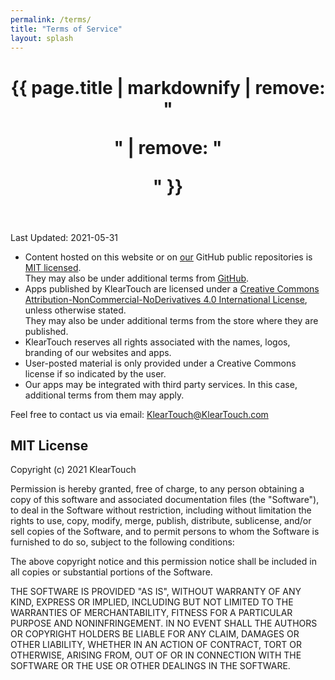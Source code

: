 ```yaml
---
permalink: /terms/
title: "Terms of Service"
layout: splash
---
```


<header>
  <h1 id="page-title" class="page__title" itemprop="headline">{{ page.title | markdownify | remove: "<p>" | remove: "</p>" }}</h1>
</header>

Last Updated: 2021-05-31

- Content hosted on this website or on [o](https://github.com/KlearTouch)[ur](https://github.com/KPixel) GitHub public repositories is [MIT licensed](#mit-license).\
They may also be under additional terms from [GitHub](https://docs.github.com/en/github/site-policy/github-terms-of-service).
- Apps published by KlearTouch are licensed under a [Creative Commons Attribution-NonCommercial-NoDerivatives 4.0 International License](https://creativecommons.org/licenses/by-nc-nd/4.0/), unless otherwise stated.\
They may also be under additional terms from the store where they are published.
- KlearTouch reserves all rights associated with the names, logos, branding of our websites and apps.
- User-posted material is only provided under a Creative Commons license if so indicated by the user.
- Our apps may be integrated with third party services. In this case, additional terms from them may apply.

Feel free to contact us via email: [KlearTouch@KlearTouch.com](mailto:KlearTouch@KlearTouch.com)

## MIT License

Copyright (c) 2021 KlearTouch

Permission is hereby granted, free of charge, to any person obtaining a copy
of this software and associated documentation files (the "Software"), to deal
in the Software without restriction, including without limitation the rights
to use, copy, modify, merge, publish, distribute, sublicense, and/or sell
copies of the Software, and to permit persons to whom the Software is
furnished to do so, subject to the following conditions:

The above copyright notice and this permission notice shall be included in all
copies or substantial portions of the Software.

THE SOFTWARE IS PROVIDED "AS IS", WITHOUT WARRANTY OF ANY KIND, EXPRESS OR
IMPLIED, INCLUDING BUT NOT LIMITED TO THE WARRANTIES OF MERCHANTABILITY,
FITNESS FOR A PARTICULAR PURPOSE AND NONINFRINGEMENT. IN NO EVENT SHALL THE
AUTHORS OR COPYRIGHT HOLDERS BE LIABLE FOR ANY CLAIM, DAMAGES OR OTHER
LIABILITY, WHETHER IN AN ACTION OF CONTRACT, TORT OR OTHERWISE, ARISING FROM,
OUT OF OR IN CONNECTION WITH THE SOFTWARE OR THE USE OR OTHER DEALINGS IN THE
SOFTWARE.